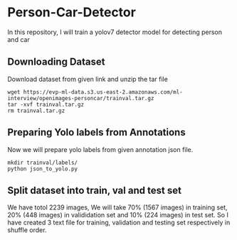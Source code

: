 # Person-Car-Detector
In this repository, I will train a yolov7 detector model for detecting person and car

## Downloading Dataset 
Download dataset from given link and unzip the tar file
```
wget https://evp-ml-data.s3.us-east-2.amazonaws.com/ml-interview/openimages-personcar/trainval.tar.gz
tar -xvf trainval.tar.gz
rm trainval.tar.gz
```
## Preparing Yolo labels from Annotations
Now we will prepare yolo labels from given annotation json file.
```
mkdir trainval/labels/
python json_to_yolo.py
```

## Split dataset into train, val and test set
We have totol 2239 images, We will take 70% (1567 images) in training set, 20% (448 images) in valididation set and 10% (224 images) in test set.
So I have created 3 text file for training, validation and testing set respectively in shuffle order.
